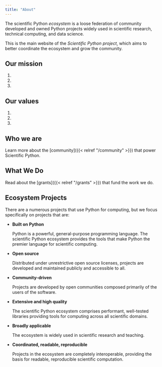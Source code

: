 ```yaml
---
title: "About"
---
```


The scientific Python _ecosystem_ is a loose federation of community
developed and owned Python projects widely used in scientific
research, technical computing, and data science.

This is the main website of the _Scientific Python project_, which
aims to better coordinate the ecosystem and grow the community.

## Our mission

1.
2.
3.

## Our values

1.
2.
3.

## Who we are

Learn more about the [community]({{< relref "/community" >}}) that
power Scientific Python.

## What We Do

Read about the [grants]({{< relref "/grants" >}}) that fund the work we do.

## Ecosystem Projects

There are a numerous projects that use Python for computing, but we focus specifically on projects that are:

- **Built on Python**

  Python is a powerful, general-purpose programming language. The scientific Python ecosystem provides the tools that make Python the premier language for scientific computing.

- **Open source**

  Distributed under unrestrictive open source licenses, projects are developed and maintained publicly and accessible to all.

- **Community-driven**

  Projects are developed by open communities composed primarily of the users of the software.

- **Extensive and high quality**

  The scientific Python ecosystem comprises performant, well-tested libraries providing tools for computing across all scientific domains.

- **Broadly applicable**

  The ecosystem is widely used in scientific research and teaching.

- **Coordinated, readable, reproducible**

  Projects in the ecosystem are completely interoperable, providing the basis for readable, reproducible scientific computation.
